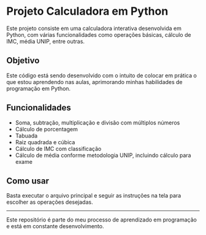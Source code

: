 # Projeto Calculadora em Python

Este projeto consiste em uma calculadora interativa desenvolvida em Python, com várias funcionalidades como operações básicas, cálculo de IMC, média UNIP, entre outras.

## Objetivo

Este código está sendo desenvolvido com o intuito de colocar em prática o que estou aprendendo nas aulas, aprimorando minhas habilidades de programação em Python.

## Funcionalidades

- Soma, subtração, multiplicação e divisão com múltiplos números
- Cálculo de porcentagem
- Tabuada
- Raiz quadrada e cúbica
- Cálculo de IMC com classificação
- Cálculo de média conforme metodologia UNIP, incluindo cálculo para exame

## Como usar

Basta executar o arquivo principal e seguir as instruções na tela para escolher as operações desejadas.

---

Este repositório é parte do meu processo de aprendizado em programação e está em constante desenvolvimento.

